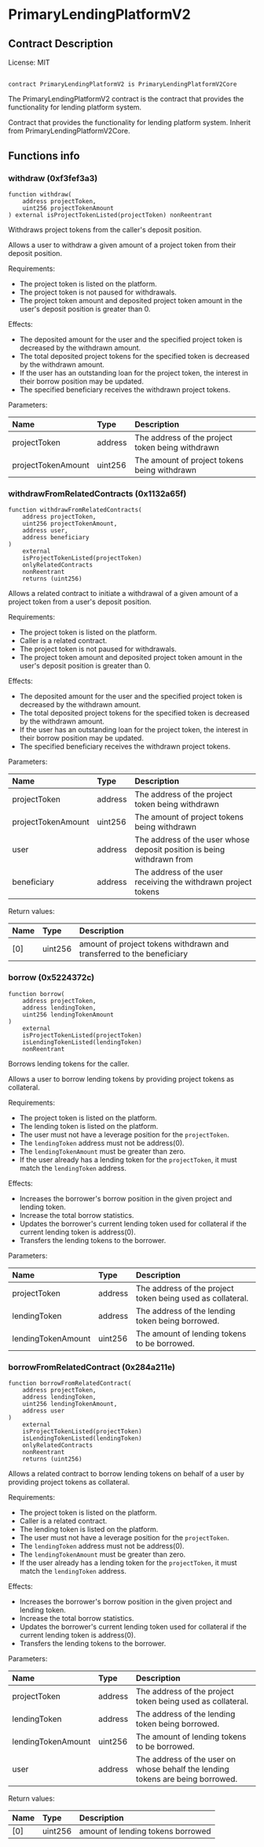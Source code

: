# PrimaryLendingPlatformV2

## Contract Description


License: MIT

## 

```solidity
contract PrimaryLendingPlatformV2 is PrimaryLendingPlatformV2Core
```

The PrimaryLendingPlatformV2 contract is the contract that provides the functionality for lending platform system.

Contract that provides the functionality for lending platform system. Inherit from PrimaryLendingPlatformV2Core.
## Functions info

### withdraw (0xf3fef3a3)

```solidity
function withdraw(
    address projectToken,
    uint256 projectTokenAmount
) external isProjectTokenListed(projectToken) nonReentrant
```

Withdraws project tokens from the caller's deposit position.

Allows a user to withdraw a given amount of a project token from their deposit position.

Requirements:
- The project token is listed on the platform.
- The project token is not paused for withdrawals.
- The project token amount and deposited project token amount in the user's deposit position is greater than 0.

Effects:
- The deposited amount for the user and the specified project token is decreased by the withdrawn amount.
- The total deposited project tokens for the specified token is decreased by the withdrawn amount.
- If the user has an outstanding loan for the project token, the interest in their borrow position may be updated.
- The specified beneficiary receives the withdrawn project tokens.


Parameters:

| Name               | Type    | Description                                        |
| :----------------- | :------ | :------------------------------------------------- |
| projectToken       | address | The address of the project token being withdrawn   |
| projectTokenAmount | uint256 | The amount of project tokens being withdrawn       |

### withdrawFromRelatedContracts (0x1132a65f)

```solidity
function withdrawFromRelatedContracts(
    address projectToken,
    uint256 projectTokenAmount,
    address user,
    address beneficiary
)
    external
    isProjectTokenListed(projectToken)
    onlyRelatedContracts
    nonReentrant
    returns (uint256)
```

Allows a related contract to initiate a withdrawal of a given amount of a project token from a user's deposit position.

Requirements:
- The project token is listed on the platform.
- Caller is a related contract.
- The project token is not paused for withdrawals.
- The project token amount and deposited project token amount in the user's deposit position is greater than 0.

Effects:
- The deposited amount for the user and the specified project token is decreased by the withdrawn amount.
- The total deposited project tokens for the specified token is decreased by the withdrawn amount.
- If the user has an outstanding loan for the project token, the interest in their borrow position may be updated.
- The specified beneficiary receives the withdrawn project tokens.


Parameters:

| Name               | Type    | Description                                                              |
| :----------------- | :------ | :----------------------------------------------------------------------- |
| projectToken       | address | The address of the project token being withdrawn                         |
| projectTokenAmount | uint256 | The amount of project tokens being withdrawn                             |
| user               | address | The address of the user whose deposit position is being withdrawn from   |
| beneficiary        | address | The address of the user receiving the withdrawn project tokens           |


Return values:

| Name | Type    | Description                                                           |
| :--- | :------ | :-------------------------------------------------------------------- |
| [0]  | uint256 | amount of project tokens withdrawn and transferred to the beneficiary |

### borrow (0x5224372c)

```solidity
function borrow(
    address projectToken,
    address lendingToken,
    uint256 lendingTokenAmount
)
    external
    isProjectTokenListed(projectToken)
    isLendingTokenListed(lendingToken)
    nonReentrant
```

Borrows lending tokens for the caller.

Allows a user to borrow lending tokens by providing project tokens as collateral.

Requirements:
- The project token is listed on the platform.
- The lending token is listed on the platform.
- The user must not have a leverage position for the `projectToken`.
- The `lendingToken` address must not be address(0).
- The `lendingTokenAmount` must be greater than zero.
- If the user already has a lending token for the `projectToken`, it must match the `lendingToken` address.

Effects:
- Increases the borrower's borrow position in the given project and lending token.
- Increase the total borrow statistics.
- Updates the borrower's current lending token used for collateral if the current lending token is address(0).
- Transfers the lending tokens to the borrower.


Parameters:

| Name               | Type    | Description                                                  |
| :----------------- | :------ | :----------------------------------------------------------- |
| projectToken       | address | The address of the project token being used as collateral.   |
| lendingToken       | address | The address of the lending token being borrowed.             |
| lendingTokenAmount | uint256 | The amount of lending tokens to be borrowed.                 |

### borrowFromRelatedContract (0x284a211e)

```solidity
function borrowFromRelatedContract(
    address projectToken,
    address lendingToken,
    uint256 lendingTokenAmount,
    address user
)
    external
    isProjectTokenListed(projectToken)
    isLendingTokenListed(lendingToken)
    onlyRelatedContracts
    nonReentrant
    returns (uint256)
```

Allows a related contract to borrow lending tokens on behalf of a user by providing project tokens as collateral.

Requirements:
- The project token is listed on the platform.
- Caller is a related contract.
- The lending token is listed on the platform.
- The user must not have a leverage position for the `projectToken`.
- The `lendingToken` address must not be address(0).
- The `lendingTokenAmount` must be greater than zero.
- If the user already has a lending token for the `projectToken`, it must match the `lendingToken` address.

Effects:
- Increases the borrower's borrow position in the given project and lending token.
- Increase the total borrow statistics.
- Updates the borrower's current lending token used for collateral if the current lending token is address(0).
- Transfers the lending tokens to the borrower.


Parameters:

| Name               | Type    | Description                                                                      |
| :----------------- | :------ | :------------------------------------------------------------------------------- |
| projectToken       | address | The address of the project token being used as collateral.                       |
| lendingToken       | address | The address of the lending token being borrowed.                                 |
| lendingTokenAmount | uint256 | The amount of lending tokens to be borrowed.                                     |
| user               | address | The address of the user on whose behalf the lending tokens are being borrowed.   |


Return values:

| Name | Type    | Description                       |
| :--- | :------ | :-------------------------------- |
| [0]  | uint256 | amount of lending tokens borrowed |
